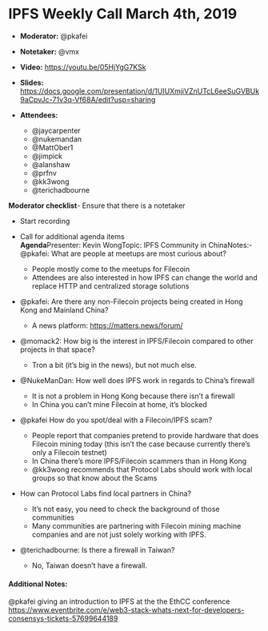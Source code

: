 # IPFS Weekly Call March 4th, 2019

-   **Moderator:** @pkafei
-   **Notetaker:** @vmx
-   **Video:** https://youtu.be/05HjYgG7KSk
-   **Slides:** https://docs.google.com/presentation/d/1UIUXmjiVZnUTcL6eeSuGVBUk9aCpvJc-71v3q-Vf68A/edit?usp=sharing
-   **Attendees:**

    -   @jaycarpenter
    -   @nukemandan
    -   @MattOber1
    -   @jimpick
    -   @alanshaw
    -   @prfnv
    -   @kk3wong
    -   @terichadbourne
  
**Moderator checklist**-   Ensure that there is a notetaker
-   Start recording
-   Call for additional agenda items  
**Agenda**Presenter: Kevin WongTopic: IPFS Community in ChinaNotes:-   @pkafei: What are people at meetups are most curious about?

    -   People mostly come to the meetups for Filecoin
    -   Attendees are also interested in how IPFS can change the world and replace HTTP and centralized storage solutions

-   @pkafei: Are there any non-Filecoin projects being created in Hong Kong and Mainland China?

    -   A news platform: https://matters.news/forum/

-   @momack2: How big is the interest in IPFS/Filecoin compared to other projects in that space?

    -   Tron a bit (it’s big in the news), but not much else.

-   @NukeManDan: How well does IPFS work in regards to China’s firewall

    -   It is not a problem in Hong Kong because there isn’t a firewall
    -   In China you can’t mine Filecoin at home, it’s blocked

-   @pkafei How do you spot/deal with a Filecoin/IPFS scam?

    -   People report that companies pretend to provide hardware that does Filecoin mining today (this isn’t the case because currently there’s only a Filecoin testnet)
    -   In China there’s more IPFS/Filecoin scammers than in Hong Kong
    -   @kk3wong recommends that Protocol Labs should work with local groups so that know about the Scams

-   How can Protocol Labs find local partners in China?

    -   It’s not easy, you need to check the background of those communities
    -   Many communities are partnering with Filecoin mining machine companies and are not just solely working with IPFS.

-   @terichadbourne: Is there a firewall in Taiwan?

    -   No, Taiwan doesn’t have a firewall.  


#### Additional Notes:

@pkafei giving an introduction to IPFS at the the EthCC conference https://www.eventbrite.com/e/web3-stack-whats-next-for-developers-consensys-tickets-57699644189  


